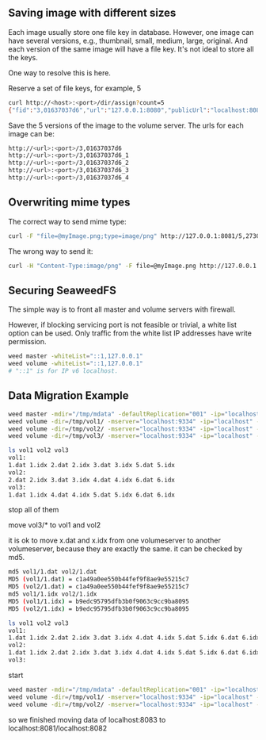 ## Saving image with different sizes

Each image usually store one file key in database. However, one image can have several versions, e.g., thumbnail, small, medium, large, original. And each version of the same image will have a file key. It's not ideal to store all the keys.

One way to resolve this is here.

Reserve a set of file keys, for example, 5

```bash
curl http://<host>:<port>/dir/assign?count=5
{"fid":"3,01637037d6","url":"127.0.0.1:8080","publicUrl":"localhost:8080","count":5}
```

Save the 5 versions of the image to the volume server. The urls for each image can be:

```bash
http://<url>:<port>/3,01637037d6
http://<url>:<port>/3,01637037d6_1
http://<url>:<port>/3,01637037d6_2
http://<url>:<port>/3,01637037d6_3
http://<url>:<port>/3,01637037d6_4
```

## Overwriting mime types

The correct way to send mime type:

```bash
curl -F "file=@myImage.png;type=image/png" http://127.0.0.1:8081/5,2730a7f18b44
```

The wrong way to send it:

```bash
curl -H "Content-Type:image/png" -F file=@myImage.png http://127.0.0.1:8080/5,2730a7f18b44
```

## Securing SeaweedFS

The simple way is to front all master and volume servers with firewall.

However, if blocking servicing port is not feasible or trivial, a white list option can be used. Only traffic from the white list IP addresses have write permission.

```bash
weed master -whiteList="::1,127.0.0.1"
weed volume -whiteList="::1,127.0.0.1"
# "::1" is for IP v6 localhost.
```

## Data Migration Example

```bash
weed master -mdir="/tmp/mdata" -defaultReplication="001" -ip="localhost" -port=9334
weed volume -dir=/tmp/vol1/ -mserver="localhost:9334" -ip="localhost" -port=8081
weed volume -dir=/tmp/vol2/ -mserver="localhost:9334" -ip="localhost" -port=8082
weed volume -dir=/tmp/vol3/ -mserver="localhost:9334" -ip="localhost" -port=8083
```

```bash
ls vol1 vol2 vol3
vol1:
1.dat 1.idx 2.dat 2.idx 3.dat 3.idx 5.dat 5.idx
vol2:
2.dat 2.idx 3.dat 3.idx 4.dat 4.idx 6.dat 6.idx
vol3:
1.dat 1.idx 4.dat 4.idx 5.dat 5.idx 6.dat 6.idx
```

stop all of them

move vol3/* to vol1 and vol2

it is ok to move x.dat and x.idx from one volumeserver to another volumeserver, 
because they are exactly the same. 
it can be checked by md5.

```bash
md5 vol1/1.dat vol2/1.dat
MD5 (vol1/1.dat) = c1a49a0ee550b44fef9f8ae9e55215c7
MD5 (vol2/1.dat) = c1a49a0ee550b44fef9f8ae9e55215c7
md5 vol1/1.idx vol2/1.idx
MD5 (vol1/1.idx) = b9edc95795dfb3b0f9063c9cc9ba8095
MD5 (vol2/1.idx) = b9edc95795dfb3b0f9063c9cc9ba8095
```

```bash
ls vol1 vol2 vol3
vol1:
1.dat 1.idx 2.dat 2.idx 3.dat 3.idx 4.dat 4.idx 5.dat 5.idx 6.dat 6.idx
vol2:
1.dat 1.idx 2.dat 2.idx 3.dat 3.idx 4.dat 4.idx 5.dat 5.idx 6.dat 6.idx
vol3:
```

start

```bash
weed master -mdir="/tmp/mdata" -defaultReplication="001" -ip="localhost" -port=9334
weed volume -dir=/tmp/vol1/ -mserver="localhost:9334" -ip="localhost" -port=8081
weed volume -dir=/tmp/vol2/ -mserver="localhost:9334" -ip="localhost" -port=8082
```

so we finished moving data of localhost:8083 to localhost:8081/localhost:8082 